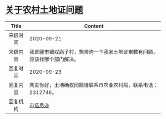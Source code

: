 # <a href="http://www.shangluo.gov.cn/zmhd/ldxxxx.jsp?urltype=leadermail.LeaderMailContentUrl&wbtreeid=1112&leadermailid=6474">关于农村土地证问题</a>
|Title|Content|
|:---:|---|
|来信时间|2020-09-21|
|来信内容|我是腰市镇双庙子村，想咨询一下我家土地证亩数有问题，应该找哪个部门解决。|
|回复时间|2020-09-23|
|回复内容|网友你好，土地确权问题请联系市农业农村局，联系电话：2312746。|
|回复机构|<a href="../../categories/agencies/市信息办.md">市信息办</a>|